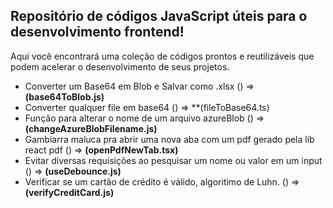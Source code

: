 ## Repositório de códigos JavaScript úteis para o desenvolvimento frontend! 
Aqui você encontrará uma coleção de códigos prontos e reutilizáveis que podem acelerar o desenvolvimento de seus projetos.

- Converter um Base64 em Blob e Salvar como .xlsx () => **(base64ToBlob.js)**
- Converter qualquer file em base64 () => **(fileToBase64.ts)
- Função para alterar o nome de um arquivo azureBlob () => **(changeAzureBlobFilename.js)**
- Gambiarra maluca pra abrir uma nova aba com um pdf gerado pela lib react pdf () => **(openPdfNewTab.tsx)**
- Evitar diversas requisições ao pesquisar um nome ou valor em um input () => **(useDebounce.js)**
- Verificar se um cartão de crédito é válido, algoritimo de Luhn. () => **(verifyCreditCard.js)**
